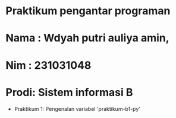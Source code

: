 # Praktikum pengantar programan 

<h1> Nama : Wdyah putri auliya amin, </h1>
<h1> Nim  : 231031048 </h1>
<h1> Prodi: Sistem informasi B </h1>

* Praktikum 1: Pengenalan variabel 'praktikum-b1-py'
